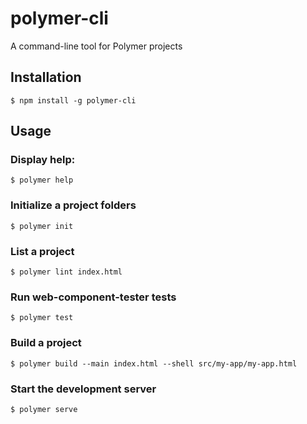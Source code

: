 # polymer-cli

A command-line tool for Polymer projects

## Installation

    $ npm install -g polymer-cli

## Usage

### Display help:

    $ polymer help

### Initialize a project folders

    $ polymer init

### List a project

    $ polymer lint index.html

### Run web-component-tester tests

    $ polymer test

### Build a project

    $ polymer build --main index.html --shell src/my-app/my-app.html

### Start the development server

    $ polymer serve
